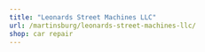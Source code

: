 ```yaml
---
title: "Leonards Street Machines LLC"
url: /martinsburg/leonards-street-machines-llc/
shop: car repair
---
```

